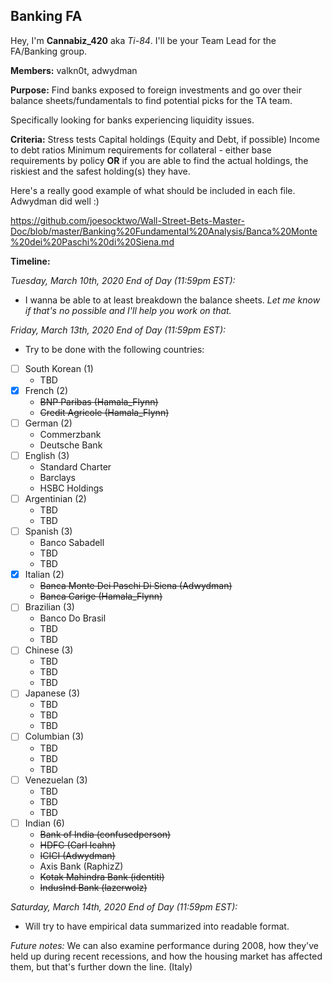## Banking FA

Hey, I'm **Cannabiz_420** aka *Ti-84*. I'll be your Team Lead for the FA/Banking group. 

**Members:**
valkn0t, adwydman

**Purpose:**
Find banks exposed to foreign investments and go over their balance sheets/fundamentals to find potential picks for the TA team. 

Specifically looking for banks experiencing liquidity issues. 

**Criteria:**
Stress tests
Capital holdings (Equity and Debt, if possible)
Income to debt ratios
Minimum requirements for collateral - either base requirements by policy **OR** if you are able to find the actual holdings, the riskiest and the safest holding(s) they have.

Here's a really good example of what should be included in each file. Adwydman did well :)

https://github.com/joesocktwo/Wall-Street-Bets-Master-Doc/blob/master/Banking%20Fundamental%20Analysis/Banca%20Monte%20dei%20Paschi%20di%20Siena.md

**Timeline:**

*Tuesday, March 10th, 2020 End of Day (11:59pm EST):*
- I wanna be able to at least breakdown the balance sheets. *Let me know if that's no possible and I'll help you work on that.* 

*Friday, March 13th, 2020 End of Day (11:59pm EST):*
- Try to be done with the following countries:
- [ ] South Korean (1)
  - TBD
- [x] French (2)
  - ~~BNP Paribas (Hamala_Flynn)~~
  - ~~Credit Agricole (Hamala_Flynn)~~
- [ ] German (2)
  - Commerzbank
  - Deutsche Bank
- [ ] English (3)
  - Standard Charter
  - Barclays
  - HSBC Holdings
- [ ] Argentinian (2)
  - TBD
  - TBD
- [ ] Spanish (3)
  - Banco Sabadell
  - TBD
  - TBD
- [x] Italian (2)
  - ~~Banca Monte Dei Paschi Di Siena (Adwydman)~~
  - ~~Banca Carige (Hamala_Flynn)~~
- [ ] Brazilian (3)
  - Banco Do Brasil
  - TBD
  - TBD
- [ ] Chinese (3)
  - TBD
  - TBD
  - TBD
- [ ] Japanese (3)
  - TBD
  - TBD
  - TBD
- [ ] Columbian (3)
  - TBD
  - TBD
  - TBD
- [ ] Venezuelan (3)
  - TBD
  - TBD
  - TBD
- [ ] Indian (6)
  - ~~Bank of India (confusedperson)~~
  - ~~HDFC (Carl Icahn)~~
  - ~~ICICI (Adwydman)~~
  - Axis Bank (RaphizZ)
  - ~~Kotak Mahindra Bank (identiti)~~
  - ~~IndusInd Bank (lazerwolz)~~


*Saturday, March 14th, 2020 End of Day (11:59pm EST):*
- Will try to have empirical data summarized into readable format. 

*Future notes:*
We can also examine performance during 2008, how they've held up during recent recessions, and how the housing market has affected them, but that's further down the line. (Italy)
